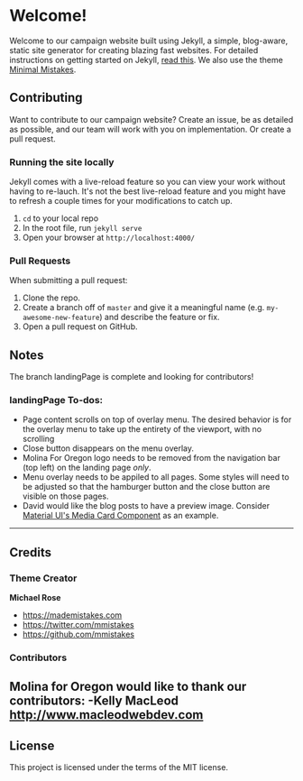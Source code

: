 # Welcome!

Welcome to our campaign website built using Jekyll, a simple, blog-aware, static site generator for creating blazing fast websites. For detailed instructions on getting started on Jekyll, [read this](https://jekyllrb.com/). We also use the theme [Minimal Mistakes](https://mmistakes.github.io/minimal-mistakes/docs/quick-start-guide/).

## Contributing

Want to contribute to our campaign website? Create an issue, be as detailed as possible, and our team will work with you on implementation. Or create a pull request. 

### Running the site locally
Jekyll comes with a live-reload feature so you can view your work without having to re-lauch. It's not the best live-reload feature and you might have to refresh a couple times for your modifications to catch up.

1. `cd` to your local repo
2. In the root file, run `jekyll serve`
3. Open your browser at `http://localhost:4000/`

### Pull Requests

When submitting a pull request:

1. Clone the repo.
2. Create a branch off of `master` and give it a meaningful name (e.g. `my-awesome-new-feature`) and describe the feature or fix.
3. Open a pull request on GitHub.

## Notes
The branch landingPage is complete and looking for contributors! 

### landingPage To-dos:
- Page content scrolls on top of overlay menu. The desired behavior is for the overlay menu to take up the entirety of the viewport, with no scrolling
- Close button disappears on the menu overlay. 
- Molina For Oregon logo needs to be removed from the navigation bar (top left) on the landing page _only_.
- Menu overlay needs to be appiled to all pages. Some styles will need to be adjusted so that the hamburger button and the close button are visible on those pages.
- David would like the blog posts to have a preview image. Consider [Material UI's Media Card Component](https://material-ui.com/demos/cards/) as an example. 


---

## Credits

### Theme Creator

**Michael Rose**

- <https://mademistakes.com>
- <https://twitter.com/mmistakes>
- <https://github.com/mmistakes>

### Contributors
Molina for Oregon would like to thank our contributors: 
-Kelly MacLeod <http://www.macleodwebdev.com>
---

## License

This project is licensed under the terms of the MIT license.
